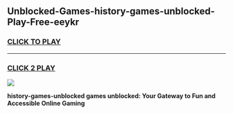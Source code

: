 
## Unblocked-Games-history-games-unblocked-Play-Free-eeykr
<h3>
<a href="https://premium76.site?title=history-games-unblocked&ref=10A">CLICK TO PLAY</a></h3>
<hr>

<h3>
<a href="https://premium76.site?title=history-games-unblocked&ref=10A">CLICK 2 PLAY</a>
  
</h3>

<a href="https://premium76.site?title=history-games-unblocked&ref=10A"><img src="https://clearcache.store/games.png"></a>


**history-games-unblocked games unblocked: Your Gateway to Fun and Accessible Online Gaming**
